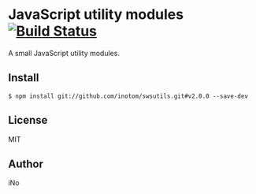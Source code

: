 # JavaScript utility modules [![Build Status](https://travis-ci.org/inotom/swsutils.svg?branch=master)](https://travis-ci.org/inotom/swsutils)

A small JavaScript utility modules.

## Install

```
$ npm install git://github.com/inotom/swsutils.git#v2.0.0 --save-dev
```

## License

MIT

## Author

iNo
